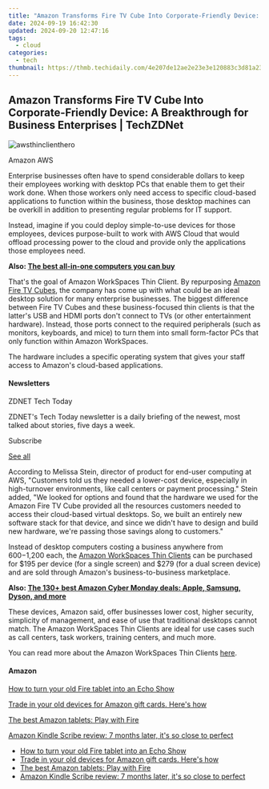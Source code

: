 ```yaml
---
title: "Amazon Transforms Fire TV Cube Into Corporate-Friendly Device: A Breakthrough for Business Enterprises | TechZDNet"
date: 2024-09-19 16:42:30
updated: 2024-09-20 12:47:16
tags:
  - cloud
categories:
  - tech
thumbnail: https://thmb.techidaily.com/4e207de12ae2e23e3e120883c3d81a23ae2c9e5768e29dea060181f5e75a70e5.jpg
---
```


## Amazon Transforms Fire TV Cube Into Corporate-Friendly Device: A Breakthrough for Business Enterprises | TechZDNet

![awsthinclienthero](https://www.zdnet.com/a/img/resize/8411b2fef539aba9e9768a2c52461daa1bb41c08/2023/11/27/4a686d34-434b-49e5-846b-854299d9f898/awsthinclienthero.jpg?auto=webp&width=1280)

Amazon AWS

Enterprise businesses often have to spend considerable dollars to keep their employees working with desktop PCs that enable them to get their work done. When those workers only need access to specific cloud-based applications to function within the business, those desktop machines can be overkill in addition to presenting regular problems for IT support.

Instead, imagine if you could deploy simple-to-use devices for those employees, devices purpose-built to work with AWS Cloud that would offload processing power to the cloud and provide only the applications those employees need.

**Also: [The best all-in-one computers you can buy](https://www.zdnet.com/article/best-all-in-one-computer/)**

That's the goal of Amazon WorkSpaces Thin Client. By repurposing [Amazon Fire TV Cubes](https://www.zdnet.com/home-and-office/home-entertainment/best-fire-tv/), the company has come up with what could be an ideal desktop solution for many enterprise businesses. The biggest difference between Fire TV Cubes and these business-focused thin clients is that the latter's USB and HDMI ports don't connect to TVs (or other entertainment hardware). Instead, those ports connect to the required peripherals (such as monitors, keyboards, and mice) to turn them into small form-factor PCs that only function within Amazon WorkSpaces. 

The hardware includes a specific operating system that gives your staff access to Amazon's cloud-based applications. 

#### Newsletters

ZDNET Tech Today

ZDNET's Tech Today newsletter is a daily briefing of the newest, most talked about stories, five days a week.

 Subscribe

[See all](https://www.zdnet.com/newsletters/)

According to Melissa Stein, director of product for end-user computing at AWS, "Customers told us they needed a lower-cost device, especially in high-turnover environments, like call centers or payment processing." Stein added, "We looked for options and found that the hardware we used for the Amazon Fire TV Cube provided all the resources customers needed to access their cloud-based virtual desktops. So, we built an entirely new software stack for that device, and since we didn't have to design and build new hardware, we're passing those savings along to customers."

Instead of desktop computers costing a business anywhere from $600-$1,200 each, the [Amazon WorkSpaces Thin Clients](https://buy.geni.us/Proxy.ashx?TSID=368250&GR%5FURL=https%3A%2F%2Fwww.amazon.com%2Fdp%2FB0CCT1PZHP%3Fth%3D1%26tag%3Dzd-buy-button-20%26ascsubtag%3D%5F%5FCOM%5FCLICK%5FID%5F%5F%7C9caea642-2147-4eb7-90be-4f553c1f56b3%7Cdtp&dtb=1) can be purchased for $195 per device (for a single screen) and $279 (for a dual screen device) and are sold through Amazon's business-to-business marketplace.

**Also: [The 130+ best Amazon Cyber Monday deals: Apple, Samsung, Dyson, and more](https://www.zdnet.com/home-and-office/best-amazon-cyber-monday-deals-nov-26-2023/)**

These devices, Amazon said, offer businesses lower cost, higher security, simplicity of management, and ease of use that traditional desktops cannot match. The Amazon WorkSpaces Thin Clients are ideal for use cases such as call centers, task workers, training centers, and much more.

You can read more about the Amazon WorkSpaces Thin Clients [here](https://buy.geni.us/Proxy.ashx?TSID=368250&GR%5FURL=https%3A%2F%2Faws.amazon.com%2Fblogs%2Faws%2Fnew-amazon-workspaces-thin-client%2F%3Ftag%3Dzd-buy-button-20%26ascsubtag%3D%5F%5FCOM%5FCLICK%5FID%5F%5F%7C9caea642-2147-4eb7-90be-4f553c1f56b3%7Cdtp&dtb=1).

#### Amazon

[How to turn your old Fire tablet into an Echo Show](https://www.zdnet.com/article/how-to-turn-your-old-fire-tablet-into-an-echo-show/ "How to turn your old Fire tablet into an Echo Show")

[Trade in your old devices for Amazon gift cards. Here's how](https://www.zdnet.com/article/you-can-trade-in-old-electronics-for-amazon-gift-cards-heres-how-it-works/ "Trade in your old devices for Amazon gift cards. Here's how")

[The best Amazon tablets: Play with Fire](https://www.zdnet.com/article/best-amazon-tablet/ "The best Amazon tablets: Play with Fire")

[Amazon Kindle Scribe review: 7 months later, it's so close to perfect](https://www.zdnet.com/article/amazon-kindle-scribe-review/ "Amazon Kindle Scribe review: 7 months later, it's so close to perfect")

* [How to turn your old Fire tablet into an Echo Show](https://www.zdnet.com/article/how-to-turn-your-old-fire-tablet-into-an-echo-show/ "How to turn your old Fire tablet into an Echo Show")
* [Trade in your old devices for Amazon gift cards. Here's how](https://www.zdnet.com/article/you-can-trade-in-old-electronics-for-amazon-gift-cards-heres-how-it-works/ "Trade in your old devices for Amazon gift cards. Here's how")
* [The best Amazon tablets: Play with Fire](https://www.zdnet.com/article/best-amazon-tablet/ "The best Amazon tablets: Play with Fire")
* [Amazon Kindle Scribe review: 7 months later, it's so close to perfect](https://www.zdnet.com/article/amazon-kindle-scribe-review/ "Amazon Kindle Scribe review: 7 months later, it's so close to perfect")

<ins class="adsbygoogle"
     style="display:block"
     data-ad-format="autorelaxed"
     data-ad-client="ca-pub-7571918770474297"
     data-ad-slot="1223367746"></ins>



<ins class="adsbygoogle"
     style="display:block"
     data-ad-client="ca-pub-7571918770474297"
     data-ad-slot="8358498916"
     data-ad-format="auto"
     data-full-width-responsive="true"></ins>
